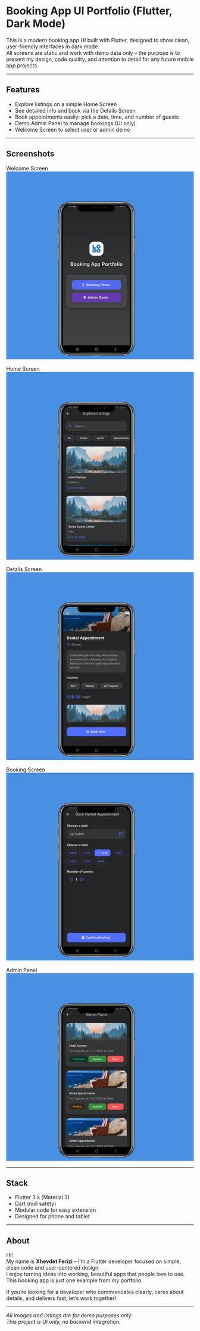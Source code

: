 # Booking App UI Portfolio (Flutter, Dark Mode)

This is a modern booking app UI built with Flutter, designed to show clean, user-friendly interfaces in dark mode.  
All screens are static and work with demo data only – the purpose is to present my design, code quality, and attention to detail for any future mobile app projects.

---

## Features

- Explore listings on a simple Home Screen
- See detailed info and book via the Details Screen
- Book appointments easily: pick a date, time, and number of guests
- Demo Admin Panel to manage bookings (UI only)
- Welcome Screen to select user or admin demo

---

## Screenshots

Welcome Screen  
![Welcome Screen](screenshots/welcome_screen.png)

Home Screen  
![Home Screen](screenshots/home_screen.png)

Details Screen  
![Details Screen](screenshots/details_screen.png)

Booking Screen  
![Booking Screen](screenshots/booking_screen.png)

Admin Panel  
![Admin Panel](screenshots/admin_panel_screen.png)

---

## Stack

- Flutter 3.x (Material 3)
- Dart (null safety)
- Modular code for easy extension
- Designed for phone and tablet

---

## About

Hi!  
My name is **Xhevdet Ferizi** – I’m a Flutter developer focused on simple, clean code and user-centered design.  
I enjoy turning ideas into working, beautiful apps that people love to use. This booking app is just one example from my portfolio.

If you’re looking for a developer who communicates clearly, cares about details, and delivers fast, let’s work together!

---

*All images and listings are for demo purposes only.  
This project is UI only, no backend integration.*
